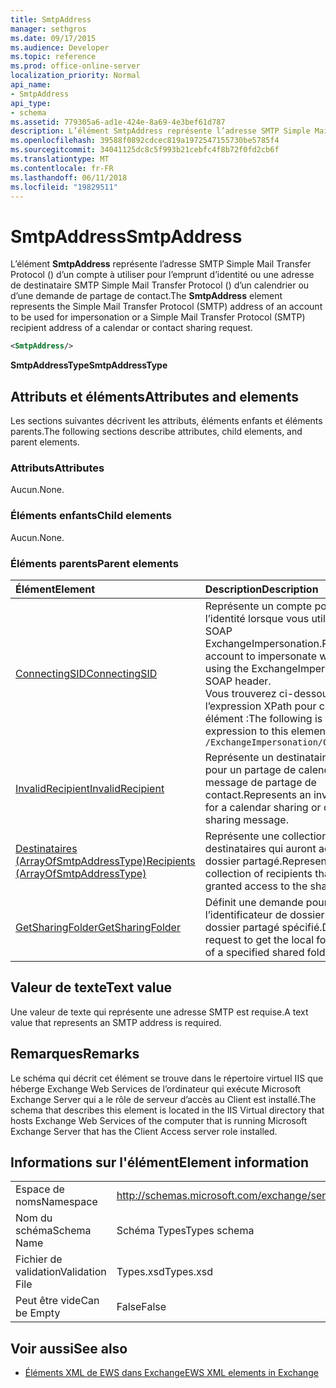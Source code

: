 ```yaml
---
title: SmtpAddress
manager: sethgros
ms.date: 09/17/2015
ms.audience: Developer
ms.topic: reference
ms.prod: office-online-server
localization_priority: Normal
api_name:
- SmtpAddress
api_type:
- schema
ms.assetid: 779305a6-ad1e-424e-8a69-4e3bef61d787
description: L’élément SmtpAddress représente l’adresse SMTP Simple Mail Transfer Protocol () d’un compte à utiliser pour l’emprunt d’identité ou une adresse de destinataire SMTP Simple Mail Transfer Protocol () d’un calendrier ou d’une demande de partage de contact.
ms.openlocfilehash: 39588f0892cdcec819a1972547155730be5785f4
ms.sourcegitcommit: 34041125dc8c5f993b21cebfc4f8b72f0fd2cb6f
ms.translationtype: MT
ms.contentlocale: fr-FR
ms.lasthandoff: 06/11/2018
ms.locfileid: "19829511"
---
```

# <a name="smtpaddress"></a><span data-ttu-id="889a8-103">SmtpAddress</span><span class="sxs-lookup"><span data-stu-id="889a8-103">SmtpAddress</span></span>

<span data-ttu-id="889a8-104">L’élément **SmtpAddress** représente l’adresse SMTP Simple Mail Transfer Protocol () d’un compte à utiliser pour l’emprunt d’identité ou une adresse de destinataire SMTP Simple Mail Transfer Protocol () d’un calendrier ou d’une demande de partage de contact.</span><span class="sxs-lookup"><span data-stu-id="889a8-104">The **SmtpAddress** element represents the Simple Mail Transfer Protocol (SMTP) address of an account to be used for impersonation or a Simple Mail Transfer Protocol (SMTP) recipient address of a calendar or contact sharing request.</span></span> 
  
```xml
<SmtpAddress/>
```

<span data-ttu-id="889a8-105">**SmtpAddressType**</span><span class="sxs-lookup"><span data-stu-id="889a8-105">**SmtpAddressType**</span></span>

## <a name="attributes-and-elements"></a><span data-ttu-id="889a8-106">Attributs et éléments</span><span class="sxs-lookup"><span data-stu-id="889a8-106">Attributes and elements</span></span>

<span data-ttu-id="889a8-107">Les sections suivantes décrivent les attributs, éléments enfants et éléments parents.</span><span class="sxs-lookup"><span data-stu-id="889a8-107">The following sections describe attributes, child elements, and parent elements.</span></span>
  
### <a name="attributes"></a><span data-ttu-id="889a8-108">Attributs</span><span class="sxs-lookup"><span data-stu-id="889a8-108">Attributes</span></span>

<span data-ttu-id="889a8-109">Aucun.</span><span class="sxs-lookup"><span data-stu-id="889a8-109">None.</span></span>
  
### <a name="child-elements"></a><span data-ttu-id="889a8-110">Éléments enfants</span><span class="sxs-lookup"><span data-stu-id="889a8-110">Child elements</span></span>

<span data-ttu-id="889a8-111">Aucun.</span><span class="sxs-lookup"><span data-stu-id="889a8-111">None.</span></span>
  
### <a name="parent-elements"></a><span data-ttu-id="889a8-112">Éléments parents</span><span class="sxs-lookup"><span data-stu-id="889a8-112">Parent elements</span></span>

|<span data-ttu-id="889a8-113">**Élément**</span><span class="sxs-lookup"><span data-stu-id="889a8-113">**Element**</span></span>|<span data-ttu-id="889a8-114">**Description**</span><span class="sxs-lookup"><span data-stu-id="889a8-114">**Description**</span></span>|
|:-----|:-----|
|[<span data-ttu-id="889a8-115">ConnectingSID</span><span class="sxs-lookup"><span data-stu-id="889a8-115">ConnectingSID</span></span>](connectingsid.md) <br/> |<span data-ttu-id="889a8-116">Représente un compte pour emprunter l’identité lorsque vous utilisez l’en-tête SOAP ExchangeImpersonation.</span><span class="sxs-lookup"><span data-stu-id="889a8-116">Represents an account to impersonate when you are using the ExchangeImpersonation SOAP header.</span></span>  <br/> <span data-ttu-id="889a8-117">Vous trouverez ci-dessous l’expression XPath pour cet élément :</span><span class="sxs-lookup"><span data-stu-id="889a8-117">The following is the XPath expression to this element:</span></span>  <br/>  `/ExchangeImpersonation/ConnectingSID` <br/> |
|[<span data-ttu-id="889a8-118">InvalidRecipient</span><span class="sxs-lookup"><span data-stu-id="889a8-118">InvalidRecipient</span></span>](invalidrecipient.md) <br/> |<span data-ttu-id="889a8-119">Représente un destinataire non valide pour un partage de calendrier ou un message de partage de contact.</span><span class="sxs-lookup"><span data-stu-id="889a8-119">Represents an invalid recipient for a calendar sharing or contact sharing message.</span></span>  <br/> |
|[<span data-ttu-id="889a8-120">Destinataires (ArrayOfSmtpAddressType)</span><span class="sxs-lookup"><span data-stu-id="889a8-120">Recipients (ArrayOfSmtpAddressType)</span></span>](recipients-arrayofsmtpaddresstype.md) <br/> |<span data-ttu-id="889a8-121">Représente une collection de destinataires qui auront accès au dossier partagé.</span><span class="sxs-lookup"><span data-stu-id="889a8-121">Represents a collection of recipients that will be granted access to the shared folder.</span></span>  <br/> |
|[<span data-ttu-id="889a8-122">GetSharingFolder</span><span class="sxs-lookup"><span data-stu-id="889a8-122">GetSharingFolder</span></span>](getsharingfolder.md) <br/> |<span data-ttu-id="889a8-123">Définit une demande pour obtenir l’identificateur de dossier local d’un dossier partagé spécifié.</span><span class="sxs-lookup"><span data-stu-id="889a8-123">Defines a request to get the local folder identifier of a specified shared folder.</span></span>  <br/> |
   
## <a name="text-value"></a><span data-ttu-id="889a8-124">Valeur de texte</span><span class="sxs-lookup"><span data-stu-id="889a8-124">Text value</span></span>

<span data-ttu-id="889a8-125">Une valeur de texte qui représente une adresse SMTP est requise.</span><span class="sxs-lookup"><span data-stu-id="889a8-125">A text value that represents an SMTP address is required.</span></span>
  
## <a name="remarks"></a><span data-ttu-id="889a8-126">Remarques</span><span class="sxs-lookup"><span data-stu-id="889a8-126">Remarks</span></span>

<span data-ttu-id="889a8-127">Le schéma qui décrit cet élément se trouve dans le répertoire virtuel IIS que héberge Exchange Web Services de l’ordinateur qui exécute Microsoft Exchange Server qui a le rôle de serveur d’accès au Client est installé.</span><span class="sxs-lookup"><span data-stu-id="889a8-127">The schema that describes this element is located in the IIS Virtual directory that hosts Exchange Web Services of the computer that is running Microsoft Exchange Server that has the Client Access server role installed.</span></span>
  
## <a name="element-information"></a><span data-ttu-id="889a8-128">Informations sur l'élément</span><span class="sxs-lookup"><span data-stu-id="889a8-128">Element information</span></span>

|||
|:-----|:-----|
|<span data-ttu-id="889a8-129">Espace de noms</span><span class="sxs-lookup"><span data-stu-id="889a8-129">Namespace</span></span>  <br/> |http://schemas.microsoft.com/exchange/services/2006/types  <br/> |
|<span data-ttu-id="889a8-130">Nom du schéma</span><span class="sxs-lookup"><span data-stu-id="889a8-130">Schema Name</span></span>  <br/> |<span data-ttu-id="889a8-131">Schéma Types</span><span class="sxs-lookup"><span data-stu-id="889a8-131">Types schema</span></span>  <br/> |
|<span data-ttu-id="889a8-132">Fichier de validation</span><span class="sxs-lookup"><span data-stu-id="889a8-132">Validation File</span></span>  <br/> |<span data-ttu-id="889a8-133">Types.xsd</span><span class="sxs-lookup"><span data-stu-id="889a8-133">Types.xsd</span></span>  <br/> |
|<span data-ttu-id="889a8-134">Peut être vide</span><span class="sxs-lookup"><span data-stu-id="889a8-134">Can be Empty</span></span>  <br/> |<span data-ttu-id="889a8-135">False</span><span class="sxs-lookup"><span data-stu-id="889a8-135">False</span></span>  <br/> |
   
## <a name="see-also"></a><span data-ttu-id="889a8-136">Voir aussi</span><span class="sxs-lookup"><span data-stu-id="889a8-136">See also</span></span>

- [<span data-ttu-id="889a8-137">Éléments XML de EWS dans Exchange</span><span class="sxs-lookup"><span data-stu-id="889a8-137">EWS XML elements in Exchange</span></span>](ews-xml-elements-in-exchange.md)

